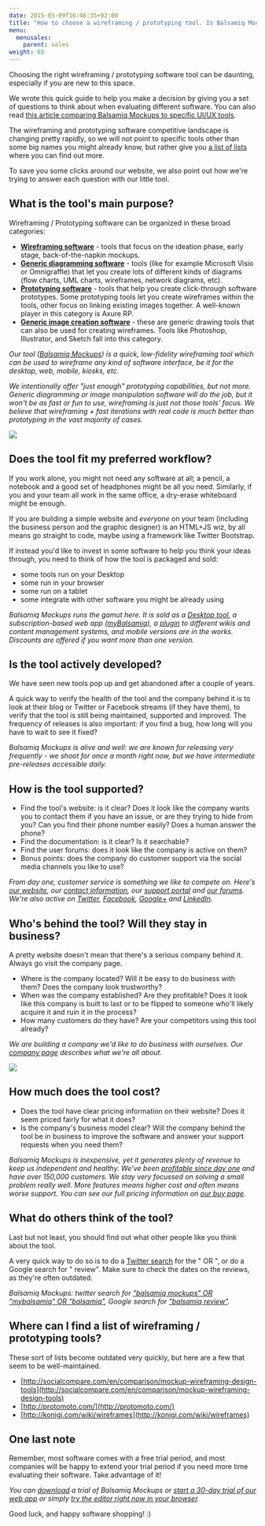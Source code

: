 ```yaml
---
date: 2015-05-09T16:46:35+02:00
title: "How to choose a wireframing / prototyping tool. Is Balsamiq Mockups the right tool for me?"
menu:
  menusales:
    parent: sales
weight: 65
---
```


Choosing the right wireframing / prototyping software tool can be daunting, especially if you are new to this space.

We wrote this quick guide to help you make a decision by giving you a set of questions to think about when evaluating different software. You can also read [this article comparing Balsamiq Mockups to specific UI/UX tools](http://support.balsamiq.com/customer/portal/articles/2102844).

The wireframing and prototyping software competitive landscape is changing pretty rapidly, so we will not point to specific tools other than some big names you might already know, but rather give you [a list of lists](#lists) where you can find out more.

To save you some clicks around our website, we also point out how we're trying to answer each question with our little tool.

## What is the tool's main purpose?

Wireframing / Prototyping software can be organized in these broad categories:

*   **[Wireframing software](http://support.balsamiq.com/customer/portal/articles/2102844#otherwireframingtools)** - tools that focus on the ideation phase, early stage, back-of-the-napkin mockups.
*   **[Generic diagramming software](http://support.balsamiq.com/customer/portal/articles/2102844#diagrammingtools)** - tools (like for example Microsoft Visio or Omnigraffle) that let you create lots of different kinds of diagrams (flow charts, UML charts, wireframes, network diagrams, etc).
*   **[Prototyping software](http://support.balsamiq.com/customer/portal/articles/2102844#prototypingtools)** - tools that help you create click-through software prototypes. Some prototyping tools let you create wireframes within the tools, other focus on linking existing images together. A well-known player in this category is Axure RP.
*   **[Generic image creation software](http://support.balsamiq.com/customer/portal/articles/2102844#visualdesigntools)** - these are generic drawing tools that can also be used for creating wireframes. Tools like Photoshop, Illustrator, and Sketch fall into this category.

_Our tool ([Balsamiq Mockups](http://balsamiq.com/products/mockups)) is a quick, low-fidelity wireframing tool which can be used to wireframe any kind of software interface, be it for the desktop, web, mobile, kiosks, etc._

_We intentionally offer "just enough" prototyping capabilities, but not more. Generic diagramming or image manipulation software will do the job, but it won't be as fast or fun to use, wireframing is just not those tools' focus. We believe that wireframing + fast iterations with real code is much better than prototyping in the vast majority of cases._

![](http://media.balsamiq.com/img/support/tutorials/interaction/doctypes.png)

## Does the tool fit my preferred workflow?

If you work alone, you might not need any software at all; a pencil, a notebook and a good set of headphones might be all you need. Similarly, if you and your team all work in the same office, a dry-erase whiteboard might be enough.

If you are building a simple website and _everyone_ on your team (including the business person and the graphic designer) is an HTML+JS wiz, by all means go straight to code, maybe using a framework like Twitter Bootstrap.

If instead you'd like to invest in some software to help you think your ideas through, you need to think of how the tool is packaged and sold:

*   some tools run on your Desktop
*   some run in your browser
*   some run on a tablet
*   some integrate with other software you might be already using

_Balsamiq Mockups runs the gamut here. It is sold as a [Desktop tool](http://balsamiq.com/products/mockups), a subscription-based web app ([myBalsamiq](http://balsamiq.com/products/mockups/mybalsamiq/)), a [plugin](http://balsamiq.com/products/mockups/plugins/) to different wikis and content management systems, and mobile versions are in the works. Discounts are offered if you want more than one version._

## Is the tool actively developed?

We have seen new tools pop up and get abandoned after a couple of years.

A quick way to verify the health of the tool and the company behind it is to look at their blog or Twitter or Facebook streams (if they have them), to verify that the tool is still being maintained, supported and improved. The frequency of releases is also important: if you find a bug, how long will you have to wait to see it fixed?

_Balsamiq Mockups is alive and well: we are known for releasing very frequently - we shoot for once a month right now, but we have intermediate pre-releases accessible daily._

## How is the tool supported?

*   Find the tool's website: is it clear? Does it look like the company wants you to contact them if you have an issue, or are they trying to hide from you? Can you find their phone number easily? Does a human answer the phone?
*   Find the documentation: is it clear? Is it searchable?
*   Find the user forums: does it look like the company is active on them?
*   Bonus points: does the company do customer support via the social media channels you like to use?

_From day one, customer service is something we like to compete on. Here's [our website](http://balsamiq.com), our [contact information](http://balsamiq.com/company/#contact), our [support portal](http://support.balsamiq.com) and [our forums](http://community.balsamiq.com). We're also active on [Twitter](http://twitter.com/balsamiq), [Facebook](http://facebook.com/mockups), [Google+](https://plus.google.com/u/0/b/108567485147106048612/108567485147106048612/posts) and [LinkedIn](http://www.linkedin.com/groups/Balsamiq-Lovers-2483917)._

## Who's behind the tool? Will they stay in business?

A pretty website doesn't mean that there's a serious company behind it. Always go visit the company page.

*   Where is the company located? Will it be easy to do business with them? Does the company look trustworthy?
*   When was the company established? Are they profitable? Does it look like this company is built to last or to be flipped to someone who'll likely acquire it and ruin it in the process?
*   How many customers do they have? Are your competitors using this tool already?

_We are building a company we'd like to do business with ourselves. Our [company page](http://balsamiq.com/company/) describes what we're all about._

[![](http://media.balsamiq.com/img/hero-team-framed.png)](http://balsamiq.com/company)

## How much does the tool cost?

*   Does the tool have clear pricing information on their website? Does it seem priced fairly for what it does?
*   Is the company's business model clear? Will the company behind the tool be in business to improve the software and answer your support requests when you need them?

_Balsamiq Mockups is inexpensive, yet it generates plenty of revenue to keep us independent and healthy. We've been [profitable since day one](http://balsamiq.com/company/#who) and have over 150,000 customers. We stay very focussed on solving a small problem really well. More features means higher cost and often means worse support. You can see our full pricing information on [our buy page](http://balsamiq.com/buy/)._

## What do others think of the tool?

Last but not least, you should find out what other people like you think about the tool.

A very quick way to do so is to do a [Twitter search](https://twitter.com/search-home) for the "<tool name> OR <company name>", or do a Google search for "<tool name> review". Make sure to check the dates on the reviews, as they're often outdated.

_Balsamiq Mockups: twitter search for ["balsamiq mockups" OR "mybalsamiq" OR "balsamiq"](https://twitter.com/search?q=%22balsamiq%20mockups%22%20OR%20%22myBalsamiq%22%20OR%20%22balsamiq%22), Google search for ["balsamiq review"](https://www.google.com/search?q=balsamiq+review)._

## Where can I find a list of wireframing / prototyping tools?

These sort of lists become outdated very quickly, but here are a few that seem to be well-maintained.

*   [http://socialcompare.com/en/comparison/mockup-wireframing-design-tools](http://socialcompare.com/en/comparison/mockup-wireframing-design-tools)
*   [http://protomoto.com/](http://protomoto.com/)
*   [http://konigi.com/wiki/wireframes](http://konigi.com/wiki/wireframes)

## One last note

Remember, most software comes with a free trial period, and most companies will be happy to extend your trial period if you need more time evaluating their software. Take advantage of it!

_You can [download](http://balsamiq.com/download) a trial of Balsamiq Mockups or [start a 30-day trial of our web app](https://www.mybalsamiq.com/signup) or simply [try the editor right now in your browser](http://webdemo.balsamiq.com)._

Good luck, and happy software shopping! :)
